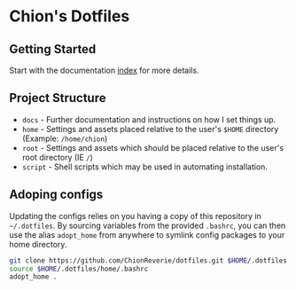 # Chion's Dotfiles

## Getting Started
Start with the documentation [index](docs/00-index.md) for more details.

## Project Structure
* `docs` - Further documentation and instructions on how I set things up. 
* `home` - Settings and assets placed relative to the user's `$HOME` directory (Example: `/home/chion`)
* `root` - Settings and assets which should be placed relative to the user's root directory (IE `/`)
* `script` - Shell scripts which may be used in automating installation.

## Adoping configs
Updating the configs relies on you having a copy of this repository
in `~/.dotfiles`. By sourcing variables from the provided `.bashrc`, you can then use the alias `adopt_home` from anywhere to symlink config packages to your home directory.
```sh
git clone https://github.com/ChionReverie/dotfiles.git $HOME/.dotfiles
source $HOME/.dotfiles/home/.bashrc
adopt_home .
```